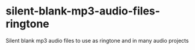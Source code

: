 # silent-blank-mp3-audio-files-ringtone
Silent blank mp3 audio files to use as ringtone and in many audio projects
